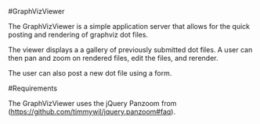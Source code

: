 #GraphVizViewer

The GraphVizViewer is a simple application server that allows for the quick posting and rendering of graphviz dot files.

The viewer displays a a gallery of previously submitted dot files.  A user can then pan and zoom on rendered files, edit the files, and rerender.

The user can also post a new dot file using a form.

#Requirements

The GraphVizViewer uses the jQuery Panzoom from (https://github.com/timmywil/jquery.panzoom#faq).
